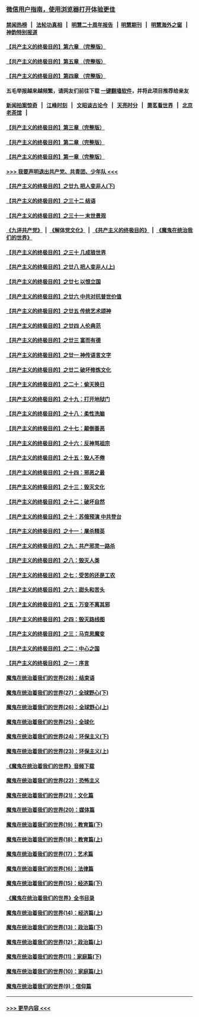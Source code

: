 ### [微信用户指南，使用浏览器打开体验更佳](https://github.com/gfw-breaker/banned-news1/blob/master/indexes/wechat-guide.md?t=0)
#### [禁闻热榜](热点新闻.md?t=0)  &nbsp;&nbsp;|&nbsp;&nbsp; [法轮功真相](https://github.com/gfw-breaker/truth/blob/master/README.md?t=0) &nbsp;&nbsp;|&nbsp;&nbsp; [明慧二十周年报告](https://github.com/gfw-breaker/mh-reports/blob/master/README.md?t=0) &nbsp;&nbsp;|&nbsp;&nbsp;[明慧期刊](https://github.com/gfw-breaker/mh-qikan) &nbsp;&nbsp;|&nbsp;&nbsp; [明慧海外之窗](https://github.com/gfw-breaker/mh-news/blob/master/README.md?t=0) &nbsp;&nbsp;|&nbsp;&nbsp; [神韵特别报道](https://github.com/gfw-breaker/mh-news/blob/master/shenyun.md?t=0)
#### [【共产主义的终极目的】第六章 （完整版）](../pages/nsc422/n11428913.md?t=02060822) 
#### [【共产主义的终极目的】第五章 （完整版）](../pages/nsc422/n11428912.md?t=02060822) 
#### [【共产主义的终极目的】第四章 （完整版）](../pages/nsc422/n11428907.md?t=02060822) 
#### 五毛举报越来越频繁，请网友们前往下载 [一键翻墙软件](https://github.com/gfw-breaker/ssr-accounts)，并将此项目推荐给亲友
#### [新闻拍案惊奇](https://github.com/gfw-breaker/banned-news1/blob/master/pages/link4.md) &nbsp;&nbsp;|&nbsp;&nbsp; [江峰时刻](https://github.com/gfw-breaker/banned-news1/blob/master/pages/link4.md) &nbsp;&nbsp;|&nbsp;&nbsp; [文昭谈古论今](https://github.com/gfw-breaker/banned-news1/blob/master/pages/link4.md) &nbsp;&nbsp;|&nbsp;&nbsp; [天亮时分](https://github.com/gfw-breaker/banned-news1/blob/master/pages/link4.md) &nbsp;&nbsp;|&nbsp;&nbsp; [萧茗看世界](https://github.com/gfw-breaker/banned-news1/blob/master/pages/link4.md) &nbsp;&nbsp;|&nbsp;&nbsp; [北京老茶馆](https://github.com/gfw-breaker/banned-news1/blob/master/pages/link4.md) &nbsp;&nbsp;|&nbsp;&nbsp; 
#### [【共产主义的终极目的】第三章（完整版）](../pages/nsc422/n11428848.md?t=02060822) 
#### [【共产主义的终极目的】第二章（完整版）](../pages/nsc422/n11428831.md?t=02060822) 
#### [【共产主义的终极目的】第一章（完整版）](../pages/nsc422/n11417651.md?t=02060822) 
#### [>>> 我要声明退出共产党、共青团、少年队 <<<](https://github.com/begood0513/goodnews/blob/master/quit/letter.md) 
#### [【共产主义的终极目的】之廿九 把人变非人(下)](../pages/nsc422/n11344140.md?t=02060822) 
#### [【共产主义的终极目的】之三十二 结语](../pages/nsc422/n11360535.md?t=02060822) 
#### [【共产主义的终极目的】之三十一 末世景观](../pages/nsc422/n11351129.md?t=02060822) 
#### [《九评共产党》](https://github.com/begood0513/9ping.md/blob/master/README.md) &nbsp;|&nbsp; [《解体党文化》](../../../../jtdwh.md/blob/master/README.md)  &nbsp;|&nbsp; [《共产主义的终极目的》](../../../../gczydzjmd.md/blob/master/README.md) &nbsp;|&nbsp; [《魔鬼在统治我们的世界》](../../../../mgztzwmdsj.md/blob/master/README.md) 
#### [【共产主义的终极目的】之三十 几成狼世界](../pages/nsc422/n11348280.md?t=02060822) 
#### [【共产主义的终极目的】之廿八 把人变非人(上)](../pages/nsc422/n11340492.md?t=02060822) 
#### [【共产主义的终极目的】之廿七 以恨立国](../pages/nsc422/n11336944.md?t=02060822) 
#### [【共产主义的终极目的】之廿六 中共对抗普世价值](../pages/nsc422/n11324785.md?t=02060822) 
#### [【共产主义的终极目的】之廿五 传统艺术颂神](../pages/nsc422/n11296396.md?t=02060822) 
#### [【共产主义的终极目的】之廿四 人伦典范](../pages/nsc422/n11296397.md?t=02060822) 
#### [【共产主义的终极目的】之廿三 富而有德](../pages/nsc422/n11283598.md?t=02060822) 
#### [【共产主义的终极目的】之廿一 神传语言文字](../pages/nsc422/n11263265.md?t=02060822) 
#### [【共产主义的终极目的】之廿二 破坏修炼文化](../pages/nsc422/n11245728.md?t=02060822) 
#### [【共产主义的终极目的】之二十：偷天换日](../pages/nsc422/n11238846.md?t=02060822) 
#### [【共产主义的终极目的】之十九：打开地狱门](../pages/nsc422/n11206376.md?t=02060822) 
#### [【共产主义的终极目的】之十八：柔性洗脑](../pages/nsc422/n11199994.md?t=02060822) 
#### [【共产主义的终极目的】之十七：颠倒善恶](../pages/nsc422/n11179782.md?t=02060822) 
#### [【共产主义的终极目的】之十六：反神骂祖宗](../pages/nsc422/n11166798.md?t=02060822) 
#### [【共产主义的终极目的】之十五：毁人不倦](../pages/nsc422/n11166792.md?t=02060822) 
#### [【共产主义的终极目的】之十四：邪恶之最](../pages/nsc422/n11150249.md?t=02060822) 
#### [【共产主义的终极目的】之十三：毁灭文化](../pages/nsc422/n11135227.md?t=02060822) 
#### [【共产主义的终极目的】之十二：破坏自然](../pages/nsc422/n11135214.md?t=02060822) 
#### [【共产主义的终极目的】之十：苏俄预演 中共登台](../pages/nsc422/n11118424.md?t=02060822) 
#### [【共产主义的终极目的】之十一：屠杀精英](../pages/nsc422/n11118442.md?t=02060822) 
#### [【共产主义的终极目的】之九：共产邪灵一路杀](../pages/nsc422/n11114139.md?t=02060822) 
#### [【共产主义的终极目的】之八：毁灭人类](../pages/nsc422/n11108503.md?t=02060822) 
#### [【共产主义的终极目的】之七：受苦的还是工农](../pages/nsc422/n11101809.md?t=02060822) 
#### [【共产主义的终极目的】之六：甜头和苦头](../pages/nsc422/n11096971.md?t=02060822) 
#### [【共产主义的终极目的】之五：万变不离其邪](../pages/nsc422/n11091285.md?t=02060822) 
#### [【共产主义的终极目的】之四：毁灭路线图](../pages/nsc422/n11086284.md?t=02060822) 
#### [【共产主义的终极目的】之三：马克思魔变](../pages/nsc422/n11061941.md?t=02060822) 
#### [【共产主义的终极目的】之二：中心之国](../pages/nsc422/n11047728.md?t=02060822) 
#### [【共产主义的终极目的】之一：序言](../pages/nsc422/n11086077.md?t=02060822) 
#### [魔鬼在统治着我们的世界(28)：结束语](../pages/nsc422/n10936246.md?t=02060822) 
#### [魔鬼在统治着我们的世界(27)：全球野心(下)](../pages/nsc422/n10928319.md?t=02060822) 
#### [魔鬼在统治着我们的世界(26)：全球野心(上)](../pages/nsc422/n10900318.md?t=02060822) 
#### [魔鬼在统治着我们的世界(25)：全球化](../pages/nsc422/n10788205.md?t=02060822) 
#### [魔鬼在统治着我们的世界(24)：环保主义(下)](../pages/nsc422/n10695307.md?t=02060822) 
#### [魔鬼在统治着我们的世界(23)：环保主义(上)](../pages/nsc422/n10688613.md?t=02060822) 
#### [《魔鬼在统治着我们的世界》音频下载](../pages/nsc422/n10635553.md?t=02060822) 
#### [魔鬼在统治着我们的世界(22)：恐怖主义](../pages/nsc422/n10614727.md?t=02060822) 
#### [魔鬼在统治着我们的世界(21)：文化篇](../pages/nsc422/n10597706.md?t=02060822) 
#### [魔鬼在统治着我们的世界(20)：媒体篇](../pages/nsc422/n10586579.md?t=02060822) 
#### [魔鬼在统治着我们的世界(19)：教育篇(下)](../pages/nsc422/n10564808.md?t=02060822) 
#### [魔鬼在统治着我们的世界(18)：教育篇(上)](../pages/nsc422/n10526970.md?t=02060822) 
#### [魔鬼在统治着我们的世界(17)：艺术篇](../pages/nsc422/n10499093.md?t=02060822) 
#### [魔鬼在统治着我们的世界(16)：法律篇](../pages/nsc422/n10485969.md?t=02060822) 
#### [魔鬼在统治着我们的世界(15)：经济篇(下)](../pages/nsc422/n10469975.md?t=02060822) 
#### [《魔鬼在统治着我们的世界》全书目录](../pages/nsc422/n10464261.md?t=02060822) 
#### [魔鬼在统治着我们的世界(14)：经济篇(上)](../pages/nsc422/n10457370.md?t=02060822) 
#### [魔鬼在统治着我们的世界(13)：政治篇(下)](../pages/nsc422/n10448270.md?t=02060822) 
#### [魔鬼在统治着我们的世界(12)：政治篇(上)](../pages/nsc422/n10444576.md?t=02060822) 
#### [魔鬼在统治着我们的世界(11)：家庭篇(下)](../pages/nsc422/n10440961.md?t=02060822) 
#### [魔鬼在统治着我们的世界(10)：家庭篇(上)](../pages/nsc422/n10435448.md?t=02060822) 
#### [魔鬼在统治着我们的世界(9)：信仰篇](../pages/nsc422/n10432159.md?t=02060822) 

----
#### [ >>> 更早内容 <<< ](../indexes/nsc422-earlier.md)
